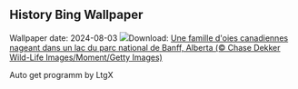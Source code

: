 ## History Bing Wallpaper
Wallpaper date: 2024-08-03
![](https://www.bing.com/th?id=OHR.GeesefamilyBanff_FR-CA7121100228_UHD.jpg&w=1000)Download: [Une famille d'oies canadiennes nageant dans un lac du parc national de Banff, Alberta (© Chase Dekker Wild-Life Images/Moment/Getty Images)](https://www.bing.com/th?id=OHR.GeesefamilyBanff_FR-CA7121100228_UHD.jpg)

Auto get programm by LtgX
